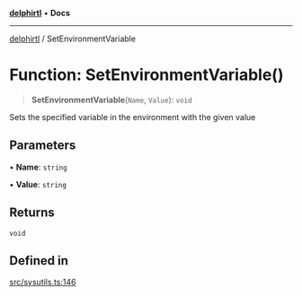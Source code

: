 [**delphirtl**](../README.md) • **Docs**

***

[delphirtl](../globals.md) / SetEnvironmentVariable

# Function: SetEnvironmentVariable()

> **SetEnvironmentVariable**(`Name`, `Value`): `void`

Sets the specified variable in the environment with the given value

## Parameters

• **Name**: `string`

• **Value**: `string`

## Returns

`void`

## Defined in

[src/sysutils.ts:146](https://github.com/chuacw/delphirtl/blob/4a4c64bce92db2a5d78ca568ba3371d801319bd9/src/sysutils.ts#L146)
